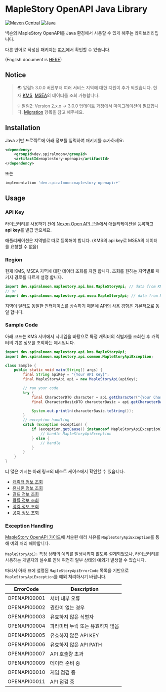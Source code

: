# MapleStory OpenAPI Java Library

[![Maven Central](https://img.shields.io/maven-central/v/dev.spiralmoon/maplestory-openapi)](https://search.maven.org/artifact/dev.spiralmoon/maplestory-openapi)
[![Java](https://github.com/SpiralMoon/maplestory.openapi/actions/workflows/java_test.yaml/badge.svg)](https://github.com/SpiralMoon/maplestory.openapi/actions/workflows/java_test.yaml)

넥슨의 MapleStory OpenAPI를 Java 환경에서 사용할 수 있게 해주는 라이브러리입니다.

다른 언어로 작성된 패키지는 [여기](https://github.com/SpiralMoon/maplestory.openapi)에서 확인할 수 있습니다.

(English document is [HERE](https://github.com/SpiralMoon/maplestory.openapi/blob/master/java/README-en.md))

## Notice

>🌏 알림1: 3.0.0 버전부터 여러 서비스 지역에 대한 지원이 추가 되었습니다. 현재 [KMS](https://maplestory.nexon.com/), [MSEA](http://www.maplesea.com/index/)의 데이터를 조회 가능합니다.
>
>💡 알림2: Version 2.x.x → 3.0.0 업데이트 과정에서 마이그레이션이 필요합니다. [Migration](https://github.com/SpiralMoon/maplestory.openapi/tree/master/java/docs/migration-ko.md) 항목을 참고 해주세요.

## Installation

Java 기반 프로젝트에 아래 정보를 입력하여 패키지를 추가하세요:

```xml
<dependency>
    <groupId>dev.spiralmoon</groupId>
    <artifactId>maplestory-openapi</artifactId>
</dependency>
```
또는
```groovy
implementation 'dev.spiralmoon:maplestory-openapi:+'
```

## Usage

### API Key

라이브러리를 사용하기 전에 [Nexon Open API 콘솔](https://openapi.nexon.com/my-application/)에서 애플리케이션을 등록하고 **api key**를 발급 받으세요.

애플리케이션은 지역별로 따로 등록해야 합니다. (KMS의 api key로 MSEA의 데이터를 요청할 수 없음)

### Region

현재 KMS, MSEA 지역에 대한 데이터 조회를 지원 합니다. 조회를 원하는 지역별로 패키지 경로를 다르게 설정 합니다.

```java
import dev.spiralmoon.maplestory.api.kms.MapleStoryApi; // data from KMS
// or
import dev.spiralmoon.maplestory.api.msea.MapleStoryApi; // data from MSEA
```

지역이 달라도 동일한 인터페이스를 상속하기 때문에 API의 사용 경험은 기본적으로 동일 합니다.

### Sample Code

아래 코드는 KMS 서버에서 닉네임을 바탕으로 특정 캐릭터의 식별자를 조회한 후 캐릭터의 기본 정보를 조회하는 예시입니다.

```java
import dev.spiralmoon.maplestory.api.kms.MapleStoryApi;
import dev.spiralmoon.maplestory.api.common.MapleStoryApiException;

class Sample {
    public static void main(String[] args) {
        final String apiKey = "{Your API Key}";
        final MapleStoryApi api = new MapleStoryApi(apiKey);

        // run your code
        try {
            final CharacterDTO character = api.getCharacter("{Your Character Name}").join();
            final CharacterBasicDTO characterBasic = api.getCharacterBasic(character.getOcid());

            System.out.println(characterBasic.toString());
        }
        // exception handling
        catch (Exception exception) {
            if (exception.getCause() instanceof MapleStoryApiException) {
                // handle MapleStoryApiException
            } else {
                // handle
            }
        }
    }
}

```

더 많은 예시는 아래 링크의 테스트 케이스에서 확인할 수 있습니다.

- [캐릭터 정보 조회](https://github.com/SpiralMoon/maplestory.openapi/blob/master/java/src/test/java/CharacterApi.java)
- [유니온 정보 조회](https://github.com/SpiralMoon/maplestory.openapi/blob/master/java/src/test/java/UnionApi.java)
- [길드 정보 조회](https://github.com/SpiralMoon/maplestory.openapi/blob/master/java/src/test/java/GuildApi.java)
- [확률 정보 조회](https://github.com/SpiralMoon/maplestory.openapi/blob/master/java/src/test/java/HistoryApi.java)
- [랭킹 정보 조회](https://github.com/SpiralMoon/maplestory.openapi/blob/master/java/src/test/java/RankingApi.java)
- [공지 정보 조회](https://github.com/SpiralMoon/maplestory.openapi/blob/master/java/src/test/java/NoticeApi.java)

### Exception Handling

[MapleStory OpenAPI 가이드](https://openapi.nexon.com/guide/request-api)에 서술된 에러 사유를 `MapleStoryApiException`를 통해 예외 처리 해야합니다.

`MapleStoryApi`는 특정 상태의 예외를 발생시키지 않도록 설계되었으나, 라이브러리를 사용하는 개발자의 실수로 인해 여전히 일부 상태의 예외가 발생할 수 있습니다.

따라서 아래 표에 설명된 `MapleStoryApiErrorCode` 목록을 기반으로 `MapleStoryApiException`를 예외 처리하시기 바랍니다.

| ErrorCode    | Description        |
|--------------|--------------------|
| OPENAPI00001 | 서버 내부 오류           |
| OPENAPI00002 | 권한이 없는 경우          |
| OPENAPI00003 | 유효하지 않은 식별자        |
| OPENAPI00004 | 파라미터 누락 또는 유효하지 않음 |
| OPENAPI00005 | 유효하지 않은 API KEY    |
| OPENAPI00006 | 유효하지 않은 API PATH   |
| OPENAPI00007 | API 호출량 초과         |
| OPENAPI00009 | 데이터 준비 중           |
| OPENAPI00010 | 게임 점검 중            |
| OPENAPI00011 | API 점검 중           |

